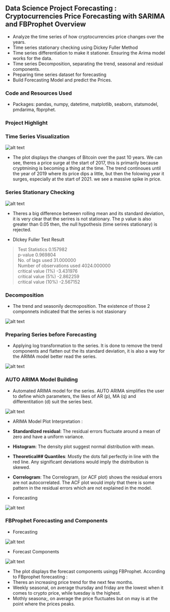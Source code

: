 ## Data Science Project Forecasting : Cryptocurrencies Price Forecasting with SARIMA and FBProphet Overview
* Analyze the time series of how cryptocurrencies price changes over the years.
* Time series stationary checking using Dickey Fuller Method
* Time series differentiation to make it stationer. Ensuring the Arima model works for the data.
* Time series Decomposition, separating the trend, seasonal and residual components.
* Preparing time series dataset for forecasting
* Build Forecasting Model and predict the Prices.

### Code and Resources Used
* Packages: pandas, numpy, datetime, matplotlib, seaborn, statsmodel, pmdarima, fbprphet.

### Project Highlight

### Time Series Visualization <br>
![alt text](https://github.com/ELSady/Forecasting-Cryptocurrencies-Price-Forecasting/blob/main/index.png)

* The plot displays the changes of Bitcoin over the past 10 years. We can see, theres a price surge at the start of 2017, this is primarily because cryptmining is becoming a thing at the time. The trend continoues until the year of 2019 where its price dips a little, but then the folowing year it surges, especially at the start of 2021. we see a massive spike in price.

### Series Stationary Checking <br>
![alt text](https://github.com/ELSady/Forecasting-Cryptocurrencies-Price-Forecasting/blob/main/index1.png)

* Theres a big difference between rolling mean and its standard deviation, it is very clear that the serires is not stationary. The p value is also greater than 0.05 then, the null hypothesis (time serires stationary) is rejected. 

* DIckey Fuller Test Result
> Test Statistics                   0.157982 <br>
> p-value                           0.969804 <br>
> No. of lags used                 31.000000 <br>
> Number of observations used    4024.000000 <br>
> critical value (1%)              -3.431976 <br>
> critical value (5%)              -2.862259 <br>
> critical value (10%)             -2.567152 <br>
>
### Decomposition
* The trend and seasonily decmoposition. The existence of those 2 componnets indicated that the series is not stasionary <br>

![alt text](https://github.com/ELSady/Forecasting-Cryptocurrencies-Price-Forecasting/blob/main/index2.png)

### Preparing Series before Forecasting
* Applying log transformation to the series. It is done to remove the trend components and flatten out the its standard deviation, it is also a way for the ARIMA model better read the series. <br>

![alt text](https://github.com/ELSady/Forecasting-Cryptocurrencies-Price-Forecasting/blob/main/index3.png)

### AUTO ARIMA Model Building
* Automated ARIMA model for the series. AUTO ARIMA simplifies the user to define which parameters, the likes of AR (p), MA (q) and differentitation (d) suit the series best. <br>

![alt text](https://github.com/ELSady/Forecasting-Cryptocurrencies-Price-Forecasting/blob/main/index4.png)

* ARIMA Model Plot Interpretation :
* **Standardized residual**: The residual errors fluctuate around a mean of zero and have a uniform variance.
* **Histogram**: The density plot suggest normal distribution with mean.
* **Theoretical## Quantiles**: Mostly the dots fall perfectly in line with the red line. Any significant deviations would imply the distribution is skewed.
* **Correlogram**: The Correlogram, (or ACF plot) shows the residual errors are not autocorrelated. The ACF plot would imply that there is some pattern in the  residual errors which are not explained in the model.

* Forecasting <br>

![alt text](https://github.com/ELSady/Forecasting-Cryptocurrencies-Price-Forecasting/blob/main/index5.png)

### FBProphet Forecasting and Components
* Forecasting <br>

![alt text](https://github.com/ELSady/Forecasting-Cryptocurrencies-Price-Forecasting/blob/main/index6.png)

* Forecast Components <br>

![alt text](https://github.com/ELSady/Forecasting-Cryptocurrencies-Price-Forecasting/blob/main/index7.png)

* The plot displays the forecast components usingg FBProphet. According to FBprophet forecasting :
* Theres an increasing price trend for the next few months.
* Weekly seasonal, on average thursday and friday are the lowest when it comes to crypto price, while tuesday is the highest.
* Mothly seasona;, on average the price fluctuates but on may is at the point where the prices peaks.
